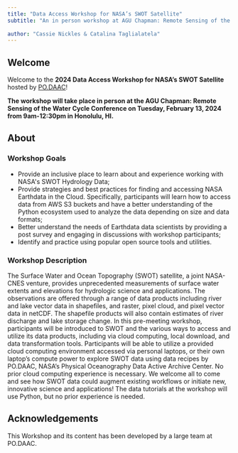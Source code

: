 ```yaml
---
title: "Data Access Workshop for NASA’s SWOT Satellite"
subtitle: "An in person workshop at AGU Chapman: Remote Sensing of the Water Cycle"
 
author: "Cassie Nickles & Catalina Taglialatela"
---
```


## Welcome

Welcome to the **2024 Data Access Workshop for NASA’s SWOT Satellite** hosted by [PO.DAAC](https://podaac.jpl.nasa.gov/)!

**The workshop will take place in person at the AGU Chapman: Remote Sensing of the Water Cycle Conference on Tuesday, February 13, 2024 from 9am-12:30pm in Honolulu, HI.**


## About

### Workshop Goals

- Provide an inclusive place to learn about and experience working with NASA's SWOT Hydrology Data;
- Provide strategies and best practices for finding and accessing NASA Earthdata in the Cloud. Specifically, participants will learn how to access data from AWS S3 buckets and have a better understanding of the Python ecosystem used to analyze the data depending on size and data formats; 
- Better understand the needs of Earthdata data scientists by providing a post survey and engaging in discussions with workshop participants; 
- Identify and practice using popular open source tools and utilities.


### Workshop Description

The Surface Water and Ocean Topography (SWOT) satellite, a joint NASA-CNES venture, provides unprecedented measurements of surface water extents and elevations for hydrologic science and applications. The observations are offered through a range of data products including river and lake vector data in shapefiles, and raster, pixel cloud, and pixel vector data in netCDF. The shapefile products will also contain estimates of river discharge and lake storage change. In this pre-meeting workshop, participants will be introduced to SWOT and the various ways to access and utilize its data products, including via cloud computing, local download, and data transformation tools. Participants will be able to utilize a provided cloud computing environment accessed via personal laptops, or their own laptop’s compute power to explore SWOT data using data recipes by PO.DAAC, NASA’s Physical Oceanography Data Active Archive Center. No prior cloud computing experience is necessary. We welcome all to come and see how SWOT data could augment existing workflows or initiate new, innovative science and applications! The data tutorials at the workshop will use Python, but no prior experience is needed.


## Acknowledgements

This Workshop and its content has been developed by a large team at PO.DAAC. 
